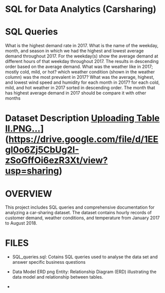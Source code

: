 # SQL for Data Analytics (Carsharing)

# SQL Queries
What is the highest demand rate in 2017.
What is the name of the weekday, month, and season in which we had the highest and lowest average demand throughout 2017.
For the weekday(s) show the average demand at different hours of that weekday throughout 2017. The results in descending order based on the average demand.
What was the weather like in 2017; mostly cold, mild, or hot? which weather condition (shown in the weather column) was the most prevalent in 2017?
What was the average, highest, and lowest wind speed and humidity for each month in 2017?  for each cold, mild, and hot weather in 2017 sorted in descending order.
The month that has highest average demand in 2017 should be compare it with other months

# Dataset Description [Uploading Table II.PNG…]()](https://drive.google.com/file/d/1EEgl0o6Zj5CbUg2I-zSoGffOi6ezR3Xt/view?usp=sharing)



# OVERVIEW

This project includes SQL queries and comprehensive documentation for analyzing a car-sharing dataset. The dataset contains hourly records of customer demand, weather conditions, and temperature from January 2017 to August 2018.

# FILES

- SQL_queries.sql: Cotains SQL queries used to analyse the data set and answer specific business questions
- Data Model ERD png Entity: Relationship Diagram (ERD) illustrating the data model and relationship between tables.

- 


